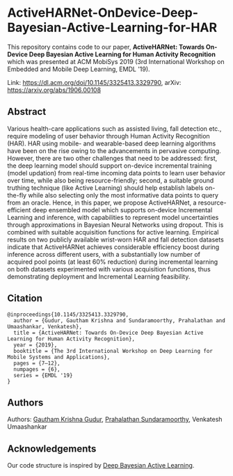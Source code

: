 # ActiveHARNet-OnDevice-Deep-Bayesian-Active-Learning-for-HAR

This repository contains code to our paper, **ActiveHARNet: Towards On-Device Deep Bayesian Active Learning for Human Activity Recognition** which was presented at ACM MobiSys 2019 (3rd International Workshop on Embedded and Mobile Deep Learning, EMDL '19).

Link: https://dl.acm.org/doi/10.1145/3325413.3329790, arXiv: https://arxiv.org/abs/1906.00108

## Abstract
Various health-care applications such as assisted living, fall detection etc., require modeling of user behavior through Human Activity Recognition (HAR). HAR using mobile- and wearable-based deep learning algorithms have been on the rise owing to the advancements in pervasive computing. However, there are two other challenges that need to be addressed: first, the deep learning model should support on-device incremental training (model updation) from real-time incoming data points to learn user behavior over time, while also being resource-friendly; second, a suitable ground truthing technique (like Active Learning) should help establish labels on-the-fly while also selecting only the most informative data points to query from an oracle. Hence, in this paper, we propose ActiveHARNet, a resource-efficient deep ensembled model which supports on-device Incremental Learning and inference, with capabilities to represent model uncertainties through approximations in Bayesian Neural Networks using dropout. This is combined with suitable acquisition functions for active learning. Empirical results on two publicly available wrist-worn HAR and fall detection datasets indicate that ActiveHARNet achieves considerable efficiency boost during inference across different users, with a substantially low number of acquired pool points (at least 60% reduction) during incremental learning on both datasets experimented with various acquisition functions, thus demonstrating deployment and Incremental Learning feasibility.

## Citation
```
@inproceedings{10.1145/3325413.3329790,
  author = {Gudur, Gautham Krishna and Sundaramoorthy, Prahalathan and Umaashankar, Venkatesh},
  title = {ActiveHARNet: Towards On-Device Deep Bayesian Active Learning for Human Activity Recognition},
  year = {2019},
  booktitle = {The 3rd International Workshop on Deep Learning for Mobile Systems and Applications},
  pages = {7–12},
  numpages = {6},
  series = {EMDL '19}
}
```

## Authors
Authors: [Gautham Krishna Gudur](https://gauthamkrishna-g.github.io/), [Prahalathan Sundaramoorthy](https://prahalath.github.io/), Venkatesh Umaashankar

## Acknowledgements
Our code structure is inspired by [Deep Bayesian Active Learning](https://github.com/Riashat/Deep-Bayesian-Active-Learning).

